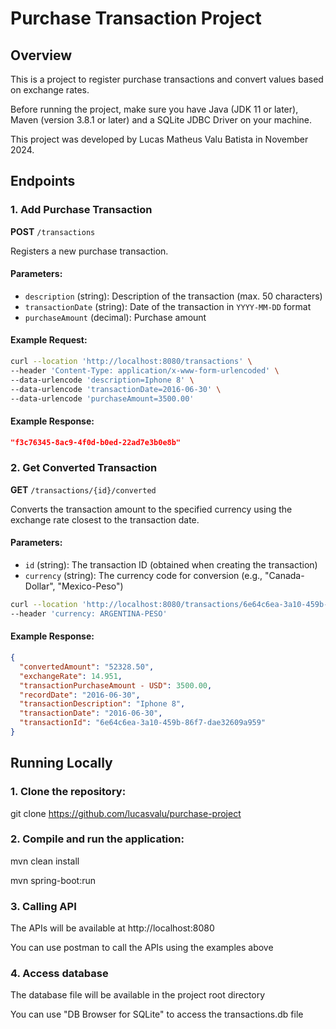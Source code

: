 # Purchase Transaction Project

## Overview

This is a project to register purchase transactions and convert values based on exchange rates.

Before running the project, make sure you have Java (JDK 11 or later), Maven (version 3.8.1 or later) and a SQLite JDBC Driver on your machine.

This project was developed by Lucas Matheus Valu Batista in November 2024.

## Endpoints

### 1. Add Purchase Transaction

**POST** `/transactions`

Registers a new purchase transaction.

#### Parameters:
- `description` (string): Description of the transaction (max. 50 characters)
- `transactionDate` (string): Date of the transaction in `YYYY-MM-DD` format
- `purchaseAmount` (decimal): Purchase amount

#### Example Request:
```bash
curl --location 'http://localhost:8080/transactions' \
--header 'Content-Type: application/x-www-form-urlencoded' \
--data-urlencode 'description=Iphone 8' \
--data-urlencode 'transactionDate=2016-06-30' \
--data-urlencode 'purchaseAmount=3500.00'
```

#### Example Response:
```JSON
"f3c76345-8ac9-4f0d-b0ed-22ad7e3b0e8b"
```

### 2. Get Converted Transaction

**GET** `/transactions/{id}/converted`

Converts the transaction amount to the specified currency using the exchange rate closest to the transaction date.

#### Parameters:

- `id` (string): The transaction ID (obtained when creating the transaction)
- `currency` (string): The currency code for conversion (e.g., "Canada-Dollar", "Mexico-Peso")

```bash
curl --location 'http://localhost:8080/transactions/6e64c6ea-3a10-459b-86f7-dae32609a959/converted' \
--header 'currency: ARGENTINA-PESO'
```

#### Example Response:
```JSON
{
  "convertedAmount": "52328.50",
  "exchangeRate": 14.951,
  "transactionPurchaseAmount - USD": 3500.00,
  "recordDate": "2016-06-30",
  "transactionDescription": "Iphone 8",
  "transactionDate": "2016-06-30",
  "transactionId": "6e64c6ea-3a10-459b-86f7-dae32609a959"
}
```

## Running Locally

### 1. Clone the repository:

git clone https://github.com/lucasvalu/purchase-project

### 2. Compile and run the application:

mvn clean install

mvn spring-boot:run

### 3. Calling API
The APIs will be available at http://localhost:8080

You can use postman to call the APIs using the examples above

### 4. Access database
The database file will be available in the project root directory

You can use "DB Browser for SQLite" to access the transactions.db file
